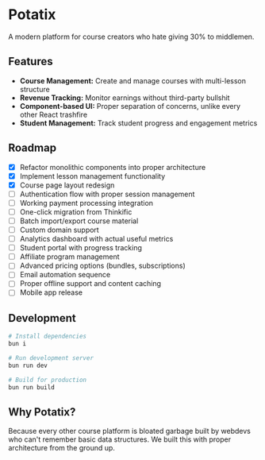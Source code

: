 # Potatix

A modern platform for course creators who hate giving 30% to middlemen.

## Features

- **Course Management:** Create and manage courses with multi-lesson structure
- **Revenue Tracking:** Monitor earnings without third-party bullshit
- **Component-based UI:** Proper separation of concerns, unlike every other React trashfire
- **Student Management:** Track student progress and engagement metrics

## Roadmap

- [x] Refactor monolithic components into proper architecture
- [x] Implement lesson management functionality
- [x] Course page layout redesign
- [ ] Authentication flow with proper session management
- [ ] Working payment processing integration
- [ ] One-click migration from Thinkific
- [ ] Batch import/export course material
- [ ] Custom domain support
- [ ] Analytics dashboard with actual useful metrics
- [ ] Student portal with progress tracking
- [ ] Affiliate program management
- [ ] Advanced pricing options (bundles, subscriptions)
- [ ] Email automation sequence
- [ ] Proper offline support and content caching
- [ ] Mobile app release

## Development

```bash
# Install dependencies
bun i

# Run development server
bun run dev

# Build for production
bun run build
```

## Why Potatix?

Because every other course platform is bloated garbage built by webdevs who can't remember basic data structures. We built this with proper architecture from the ground up.